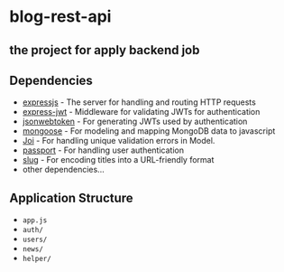# blog-rest-api
## the project for apply backend job 
## Dependencies

- [expressjs](https://github.com/expressjs/express) - The server for handling and routing HTTP requests
- [express-jwt](https://github.com/auth0/express-jwt) - Middleware for validating JWTs for authentication
- [jsonwebtoken](https://github.com/auth0/node-jsonwebtoken) - For generating JWTs used by authentication
- [mongoose](https://github.com/Automattic/mongoose) - For modeling and mapping MongoDB data to javascript 
- [Joi](https://https://joi.dev/) - For handling unique validation errors in Model. 
- [passport](https://github.com/jaredhanson/passport) - For handling user authentication
- [slug](https://github.com/dodo/node-slug) - For encoding titles into a URL-friendly format
- other dependencies...

## Application Structure

- `app.js` 
- `auth/` 
- `users/` 
- `news/` 
- `helper/` 
